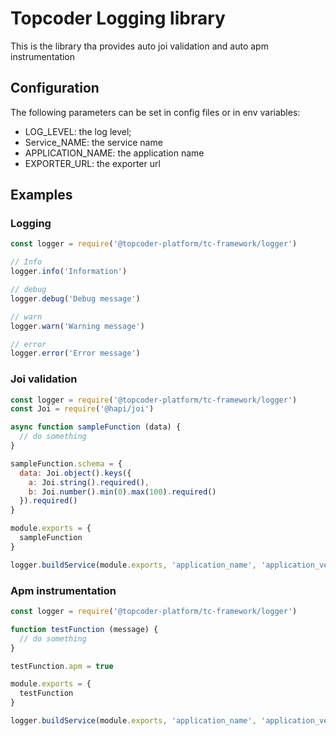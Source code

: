 # Topcoder Logging library

This is the library tha provides auto joi validation and auto apm instrumentation

## Configuration

The following parameters can be set in config files or in env variables:

- LOG_LEVEL: the log level;
- Service_NAME: the service name
- APPLICATION_NAME: the application name
- EXPORTER_URL: the exporter url

## Examples

### Logging

```javascript
const logger = require('@topcoder-platform/tc-framework/logger')

// Info
logger.info('Information')

// debug
logger.debug('Debug message')

// warn
logger.warn('Warning message')

// error
logger.error('Error message')
```

### Joi validation

```javascript
const logger = require('@topcoder-platform/tc-framework/logger')
const Joi = require('@hapi/joi')

async function sampleFunction (data) {
  // do something
}

sampleFunction.schema = {
  data: Joi.object().keys({
    a: Joi.string().required(),
    b: Joi.number().min(0).max(100).required()
  }).required()
}

module.exports = {
  sampleFunction
}

logger.buildService(module.exports, 'application_name', 'application_version')
```

### Apm instrumentation

```javascript
const logger = require('@topcoder-platform/tc-framework/logger')

function testFunction (message) {
  // do something
}

testFunction.apm = true

module.exports = {
  testFunction
}

logger.buildService(module.exports, 'application_name', 'application_version')
```


